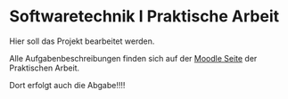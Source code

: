 # Softwaretechnik I Praktische Arbeit

Hier soll das Projekt bearbeitet werden.

Alle Aufgabenbeschreibungen finden sich auf der [Moodle Seite](https://moodle.tu-clausthal.de/course/view.php?id=1512) der Praktischen Arbeit. 

Dort erfolgt auch die Abgabe!!!!

